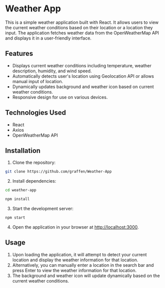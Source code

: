 # Weather App

This is a simple weather application built with React. It allows users to view the current weather conditions based on their location or a location they input. The application fetches weather data from the OpenWeatherMap API and displays it in a user-friendly interface.

## Features

- Displays current weather conditions including temperature, weather description, humidity, and wind speed.
- Automatically detects user's location using Geolocation API or allows manual input of location.
- Dynamically updates background and weather icon based on current weather conditions.
- Responsive design for use on various devices.

## Technologies Used

- React
- Axios
- OpenWeatherMap API

## Installation

1. Clone the repository:
```sh
git clone https://github.com/graffen/Weather-App
```

2. Install dependencies:
```sh
cd weather-app
```
```sh
npm install
```

3. Start the development server:
```sh
npm start
```

4. Open the application in your browser at [http://localhost:3000](http://localhost:3000).

## Usage

1. Upon loading the application, it will attempt to detect your current location and display the weather information for that location.
2. Alternatively, you can manually enter a location in the search bar and press Enter to view the weather information for that location.
3. The background and weather icon will update dynamically based on the current weather conditions.

